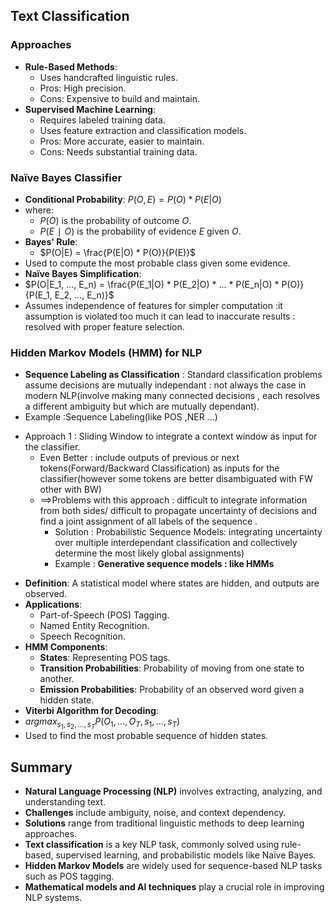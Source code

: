 ## Text Classification
### Approaches
- **Rule-Based Methods**:    
	- Uses handcrafted linguistic rules.
	- Pros: High precision.
	- Cons: Expensive to build and maintain.
- **Supervised Machine Learning**:
	- Requires labeled training data.
	- Uses feature extraction and classification models.
	- Pros: More accurate, easier to maintain.
	- Cons: Needs substantial training data.
### Naïve Bayes Classifier
- **Conditional Probability**:
    $P(O, E) = P(O) * P(E|O)$
- where:
	- $P(O)$ is the probability of outcome $O$.
	- $P(E∣O)$ is the probability of evidence $E$ given $O$.
- **Bayes' Rule**:
	- $P(O|E) = \frac{P(E|O) * P(O)}{P(E)}$
- Used to compute the most probable class given some evidence.
- **Naïve Bayes Simplification**:
- $P(O|E_1, ..., E_n) = \frac{P(E_1|O) * P(E_2|O) * ... * P(E_n|O) * P(O)}{P(E_1, E_2, ..., E_n)}$    
- Assumes independence of features for simpler computation :it assumption is violated too much it can lead to inaccurate results : resolved with proper feature selection.    
### Hidden Markov Models (HMM) for NLP
- **Sequence Labeling as Classification** : Standard classification problems assume decisions are mutually independant : not always the case in modern NLP(involve making many connected decisions , each resolves a different ambiguity but which are mutually dependant).
- Example :Sequence Labeling(like POS ,NER ...)
* Approach 1 : Sliding Window to integrate a context window as input for the classifier.
	* Even Better : include outputs of previous or next tokens(Forward/Backward Classification) as inputs for the classifier(however some tokens are better disambiguated with FW other with BW)
	* $\implies$Problems with this approach : difficult to integrate information from both sides/ difficult to propagate uncertainty of decisions and find a joint assignment of all labels of the sequence .
		- Solution : Probabilistic Sequence Models: integrating uncertainty over multiple interdependant classification and collectively determine the most likely global assignments)
		- Example : **Generative sequence models : like HMMs** 

- **Definition**: A statistical model where states are hidden, and outputs are observed.
- **Applications**:
	- Part-of-Speech (POS) Tagging.
	- Named Entity Recognition.
	- Speech Recognition.
- **HMM Components**:
	- **States**: Representing POS tags.
	- **Transition Probabilities**: Probability of moving from one state to another.
	- **Emission Probabilities**: Probability of an observed word given a hidden state.
- **Viterbi Algorithm for Decoding**:
- $argmax_{s_1, s_2, ..., s_T} P(O_1, ..., O_T, s_1, ..., s_T)$
- Used to find the most probable sequence of hidden states.
## Summary

- **Natural Language Processing (NLP)** involves extracting, analyzing, and understanding text.
- **Challenges** include ambiguity, noise, and context dependency.
- **Solutions** range from traditional linguistic methods to deep learning approaches.
- **Text classification** is a key NLP task, commonly solved using rule-based, supervised learning, and probabilistic models like Naïve Bayes.
- **Hidden Markov Models** are widely used for sequence-based NLP tasks such as POS tagging.
- **Mathematical models and AI techniques** play a crucial role in improving NLP systems.
